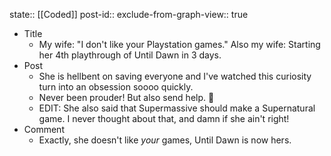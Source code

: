 state:: [[Coded]]
post-id::
exclude-from-graph-view:: true

- Title
  - My wife: "I don't like your Playstation games." Also my wife: Starting her 4th playthrough of Until Dawn in 3 days.
- Post
  - She is hellbent on saving everyone and I've watched this curiosity turn into an obsession soooo quickly.
  - Never been prouder! But also send help. 🥲
  - EDIT: She also said that Supermassive should make a Supernatural game. I never thought about that, and damn if she ain't right!
- Comment
  - Exactly, she doesn't like _your_ games, Until Dawn is now hers.
